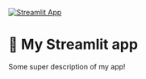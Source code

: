[![Streamlit App](https://static.streamlit.io/badges/streamlit_badge_black_white.svg)](DEPLOYED_APP_URL)

# 🎈 My Streamlit app

Some super description of my app!
